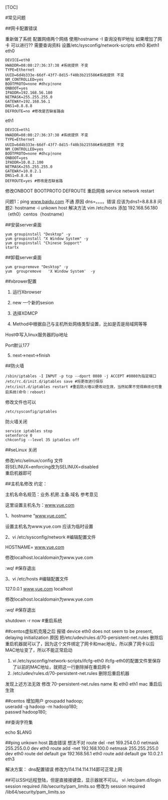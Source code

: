 [TOC]

#常见问题

##网卡配置错误

重新做了系统  配置网络两个网络  使用hostname -I 查询没有IP地址
如果增加了网卡 可以进行?? 需要查询资料
设置/etc/sysconfig/network-scripts  eth0 和eth1
eth0

	DEVICE=eth0
	HWADDR=08:00:27:36:37:38 #系统提供 不变
	TYPE=Ethernet
	UUID=6d4b333e-66df-43f7-8d15-f40b3b215586#系统提供 不变
	NM_CONTROLLED=yes
	BOOTPROTO=none #dhcp|none
	ONBOOT=yes
	IPADDR=192.168.56.180
	NETMASK=255.255.255.0
	GATEWAY=192.168.56.1
	DNS1=8.8.8.8
	DEFROUTE=no #修改是否缺省路由


eth1

	DEVICE=eth1
	HWADDR=08:00:27:36:37:38 #系统提供 不变
	TYPE=Ethernet
	UUID=6d4b333e-66df-43f7-8d15-f40b3b215586#系统提供 不变
	NM_CONTROLLED=yes
	BOOTPROTO=none #dhcp|none
	ONBOOT=yes
	IPADDR=10.0.2.100
	NETMASK=255.255.255.0
	GATEWAY=10.0.2.1
	DNS1=8.8.8.8
	DEFROUTE=yes #修改是否缺省路

修改ONBOOT BOOTPROTO DEFROUTE 
重启网络 service network restart

问题1：ping www.baidu.com 不通  原因 dns=。。。。错误  应该为dns1=8.8.8.8
问题2: hostname -i unkown host 解决方法 vim /etc/hosts 添加 192.168.56.180（eth0）centos（hostname）

##安装server桌面

	yum groupinstall "Desktop" -y
	yum groupinstall "X Window System" -y
	yum groupinstall "Chinese Support"
	startx
##卸载server桌面

	yum groupremove "Desktop" -y
	yum  groupremove   'X Window System'  -y
##xbrower配置
1. 运行Xbrowser

2. new 一个新的sesion

3. 选择XDMCP

4. Method中根据自己与主机所处网络类型设置，比如是否是局域网等等

Host中写入linux服务器的ip地址

Port默认177

5. next->next->finish


##防火墙

	/sbin/iptables -I INPUT -p tcp --dport 8080 -j ACCEPT #8080为指定端口
	/etc/rc.d/init.d/iptables save #将更改进行保存
	/etc/init.d/iptables restart #重启防火墙以便改动生效，当然如果不觉得麻烦也可重启系统(命令：reboot)

修改文件也可以

	/etc/sysconfig/iptables

防火墙关闭

	service iptables stop
	setenforce 0
	chkconfig --level 35 iptables off

##seLinux 关闭

修改/etc/selinux/config 文件  
将SELINUX=enforcing改为SELINUX=disabled  
重启机器即可  

##<span id="主机名修改<">主机名修改</span>
约定：

主机名命名规范：业务.机房.主备.域名  参考意见

这里设置主机名为：www.yue.com

1、hostname “www.yue.com”

设置主机名为www.yue.com 应该为临时设置

2、vi /etc/sysconfig/network  #编辑配置文件

HOSTNAME= www.yue.com

修改localhost.localdomain为www.yue.com

:wq!  #保存退出

3、vi /etc/hosts #编辑配置文件

127.0.0.1  www.yue.com localhost

修改localhost.localdomain为www.yue.com

:wq!  #保存退出

shutdown -r now  #重启系统


##centos虚拟机克隆之后 报错
device eth0 does not seem to be present, delaying initialization
原因
把/etc/udev/rules.d/70-persistent-net.rules 删除后重启机器就可以了，因为这个文件绑定了网卡和mac地址，所以换了网卡以后MAC地址变了，所以不能正常启动
1. vi /etc/sysconfig/network-scripts/ifcfg-eth0
ifcfg-eth0的配置文件里保存了以前的MAC地址，就把这一行删除掉在重启网卡
2. /etc/udev/rules.d/70-persistent-net.rules 删除后重启机器

发现上述方法无效
修改 70-persistent-net.rules name 和 eth0 eth1 mac 重启后生效


##centos 增加用户
groupadd  hadoop;  
useradd -g hadoop -m hadoop180;  
passwd hadoop180;  

##查询字符集

echo $LANG

##ping unkown host
路由错误 想法不对
route del -net 169.254.0.0 netmask 255.255.0.0 dev eth0
route add -net 192.168.100.0 netmask 255.255.255.0 dev eth0
route del default gw 192.168.56.1 eth0
route add default gw 10.0.2.1 eth3

解决方案： dns配置错误  修改为114.114.114.114即可正常上网

##可以SSH远程登陆，但是直接接键盘，显示器就不可以。
	vi /etc/pam.d/login
	session required /lib/security/pam_limits.so 修改为
	session required /lib64/security/pam_limits.so